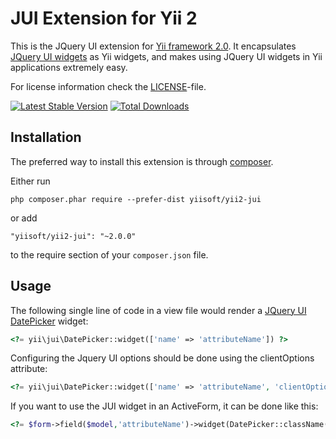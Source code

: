JUI Extension for Yii 2
=======================

This is the JQuery UI extension for [Yii framework 2.0](http://www.yiiframework.com). It encapsulates [JQuery UI widgets](http://jqueryui.com/) as Yii widgets,
and makes using JQuery UI widgets in Yii applications extremely easy.

For license information check the [LICENSE](LICENSE.md)-file.

[![Latest Stable Version](https://poser.pugx.org/yiisoft/yii2-jui/v/stable.png)](https://packagist.org/packages/yiisoft/yii2-jui)
[![Total Downloads](https://poser.pugx.org/yiisoft/yii2-jui/downloads.png)](https://packagist.org/packages/yiisoft/yii2-jui)


Installation
------------

The preferred way to install this extension is through [composer](http://getcomposer.org/download/).

Either run

```
php composer.phar require --prefer-dist yiisoft/yii2-jui
```

or add

```
"yiisoft/yii2-jui": "~2.0.0"
```

to the require section of your `composer.json` file.

Usage
-----

The following
single line of code in a view file would render a [JQuery UI DatePicker](http://api.jqueryui.com/datepicker/) widget:

```php
<?= yii\jui\DatePicker::widget(['name' => 'attributeName']) ?>
```

Configuring the Jquery UI options should be done using the clientOptions attribute:

```php
<?= yii\jui\DatePicker::widget(['name' => 'attributeName', 'clientOptions' => ['defaultDate' => '2014-01-01']]) ?>
```

If you want to use the JUI widget in an ActiveForm, it can be done like this:

```php
<?= $form->field($model,'attributeName')->widget(DatePicker::className(),['clientOptions' => ['defaultDate' => '2014-01-01']]) ?>
```

